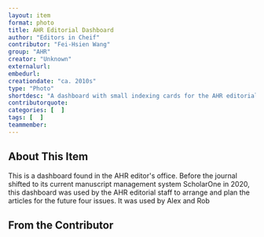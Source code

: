 ```yaml
---
layout: item
format: photo
title: AHR Editorial Dashboard
author: "Editors in Cheif"
contributor: "Fei-Hsien Wang"
group: "AHR"
creator: "Unknown"
externalurl: 
embedurl: 
creationdate: "ca. 2010s"
type: "Photo"
shortdesc: "A dashboard with small indexing cards for the AHR editorial staff to plan future issues"
contributorquote: 
categories: [  ]
tags: [  ]
teammember: 
---
```


## About This Item

This is a dashboard found in the AHR editor's office. Before the journal shifted to its current manuscript management system ScholarOne in 2020, this dashboard was used by the AHR editorial staff to arrange and plan the articles for the future four issues. It was used by Alex and Rob


## From the Contributor 
